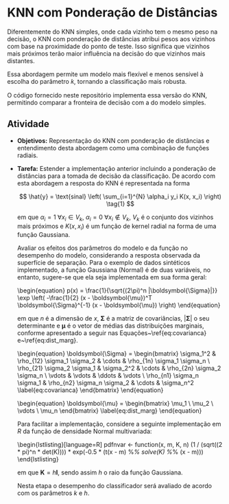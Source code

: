 # KNN com Ponderação de Distâncias

Diferentemente do KNN simples, onde cada vizinho tem o mesmo peso na decisão, o KNN com ponderação de distâncias atribui pesos aos vizinhos com base na proximidade do ponto de teste. Isso significa que vizinhos mais próximos terão maior influência na decisão do que vizinhos mais distantes.

Essa abordagem permite um modelo mais flexível e menos sensível à escolha do parâmetro 𝑘, tornando a classificação mais robusta.

O código fornecido neste repositório implementa essa versão do KNN, permitindo comparar a fronteira de decisão com a do modelo simples.

## Atividade

- **Objetivos:** Representação do KNN com ponderação de distâncias e entendimento desta abordagem como uma combinação de funções radiais.
- **Tarefa:** Estender a implementação anterior incluindo a ponderação de distâncias para a tomada de decisão da classificação. De acordo com esta abordagem a resposta do KNN é representada na forma
  
  $$
  \hat{y} = \text{sinal} \left( \sum_{i=1}^{N} \alpha_i y_i K(x, x_i) \right) \tag{1}
  $$
  
  em que $\alpha_i = 1 \ \forall x_i \in  V_k$, $\alpha_i = 0 \ \forall x_i \notin  V_k$, $V_k$ é o conjunto dos vizinhos mais próximos e $K(x, x_i)$ é um função de kernel radial na forma de uma função Gaussiana.

    Avaliar os efeitos dos parâmetros do modelo e da função no desempenho do modelo, considerando a resposta observada da superfície de separação. Para o exemplo de dados sintéticos implementado, a função Gaussiana (Normal) é de duas variáveis, no entanto, sugere-se que ela seja implementada em sua forma geral:

    \begin{equation}
        p(x) = \frac{1}{\sqrt{(2\pi)^n |\boldsymbol{\Sigma}|}} \exp \left( -\frac{1}{2} (x - \boldsymbol{\mu})^T \boldsymbol{\Sigma}^{-1} (x - \boldsymbol{\mu}) \right)
    \end{equation}

    em que $n$ é a dimensão de $x$, $\boldsymbol{\Sigma}$ é a matriz de covariâncias, $|\boldsymbol{\Sigma}|$ o seu determinante e $\boldsymbol{\mu}$ é o vetor de médias das distribuições marginais, conforme apresentado a seguir nas Equações~\ref{eq:covarianca} e~\ref{eq:dist_marg}.

    \begin{equation}
        \boldsymbol{\Sigma} =
        \begin{bmatrix}
            \sigma_1^2 & \rho_{12} \sigma_1 \sigma_2 & \cdots & \rho_{1n} \sigma_1 \sigma_n \\
            \rho_{21} \sigma_2 \sigma_1 & \sigma_2^2 & \cdots & \rho_{2n} \sigma_2 \sigma_n \\
            \vdots & \vdots & \ddots & \vdots \\
            \rho_{n1} \sigma_n \sigma_1 & \rho_{n2} \sigma_n \sigma_2 & \cdots & \sigma_n^2
            \label{eq:covarianca}
        \end{bmatrix}
    \end{equation}

    \begin{equation}
        \boldsymbol{\mu} =
        \begin{bmatrix}
            \mu_1 \\
            \mu_2 \\
            \vdots \\
            \mu_n
        \end{bmatrix}
        \label{eq:dist_marg}
    \end{equation}

    Para facilitar a implementação, considere a seguinte implementação em $R$ da função de densidade Normal multivariada:

    \begin{lstlisting}[language=R]
        pdfnvar <- function(x, m, K, n) (1 / (sqrt((2 * pi)^n * det(K)))) * exp(-0.5 * (t(x - m) %*% solve(K) %*% (x - m)))
    \end{lstlisting}

    em que $\boldsymbol{K} = h\boldsymbol{I}$, sendo assim $h$ o raio da função Gaussiana.

    Nesta etapa o desempenho do classificador será avaliado de acordo com os parâmetros $k$ e $h$.
